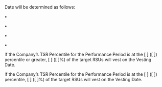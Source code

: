 Date will be determined as follows:

•

•

•

•

If  the  Company’s  TSR  Percentile  for  the  Performance  Period  is  at  the  [          ]  ([          ])
percentile or greater, [     ] ([     ]%) of the target RSUs will vest on the Vesting Date.

If  the  Company’s  TSR  Percentile  for  the  Performance  Period  is  at  the  [          ]  ([          ])
percentile, [     ] ([     ]%) of the target RSUs will vest on the Vesting Date.